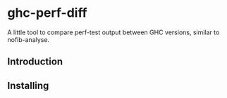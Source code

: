 # ghc-perf-diff

A little tool to compare perf-test output between GHC versions, similar to
nofib-analyse.

## Introduction

## Installing
